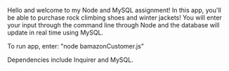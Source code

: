 Hello and welcome to my Node and MySQL assignment! In this app, you'll be able to purchase rock climbing shoes and winter jackets! You will enter your input through the command line through Node and the database will update in real time using MySQL. 

To run app, enter: "node bamazonCustomer.js"

Dependencies include Inquirer and MySQL. 